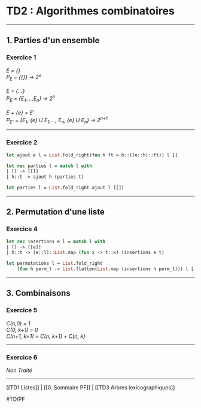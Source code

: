 # TD2 : Algorithmes combinatoires

---
## 1. Parties d'un ensemble

### Exercice 1
<div><i>E = {}<br>
P<sub>E</sub> = {{}} -> 2⁰<br>
<br>
E = {...}<br>
P<sub>E</sub> = {E<sub>1</sub>,...,E<sub>n</sub>} -> 2<sup>n</sup><br>
<br>
E + {e} = E'<br>
P<sub>E'</sub> = {E<sub>1</sub>, {e} U E<sub>1</sub>,..., E<sub>n</sub>, {e} U E<sub>n</sub>} -> 2<sup>n+1</sup></i></div>

---
### Exercice 2
```ocaml
let ajout e l = List.fold_right(fun h ft = h::((e::h)::ft)) l []

let rec parties l = match l with
| [] -> [[]]
| h::t -> ajout h (parties t)

let parties l = List.fold_right ajout l [[]]
```
---
## 2. Permutation d'une liste

### Exercice 4
```ocaml
let rec insertions e l = match l with
| [] -> [[e]]
| h::t -> (e::l)::List.map (fun x -> t::x) (insertions e t)

let permutations l = List.fold_right
	(fun h perm_t -> List.flatten(List.map (insertions h perm_t))) l [[]]
```
---
## 3. Combinaisons

### Exercice 5
<div><i>C(n,0) = 1<br>
C(0, k+1) = 0<br>
C(n+1, k+1) = C(n, k+1) + C(n, k)</i></div>

---
### Exercice 6
*Non Traité*

---
[[TD1 Listes]] | [[0. Sommaire PF]] | [[TD3 Arbres lexicographiques]]

#TD/PF 